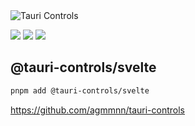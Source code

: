 <picture>
  <source media="(prefers-color-scheme: dark)" srcset="https://github.com/agmmnn/tauri-controls/assets/16024979/8ac8cae0-9cde-4b27-af8b-02d949ede7a2">
  <img alt="Tauri Controls" src="https://github.com/agmmnn/tauri-controls/assets/16024979/12f46aa7-72de-4c44-aa4a-0580c73fc73a">
</picture>

![](https://img.shields.io/bundlephobia/min/@tauri-controls/svelte)
![](https://img.shields.io/bundlephobia/minzip/@tauri-controls/svelte)
![](https://img.shields.io/npm/dt/@tauri-controls/svelte)

## @tauri-controls/svelte

```bash
pnpm add @tauri-controls/svelte
```

https://github.com/agmmnn/tauri-controls
